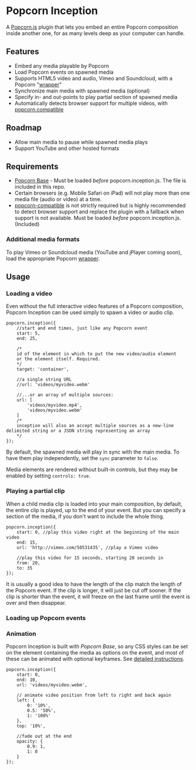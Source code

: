 # Popcorn Inception #

A [Popcorn.js](http://mozillapopcorn.org/) plugin that lets you embed an entire Popcorn composition inside another one, for as many levels deep as your computer can handle.

## Features ##

- Embed any media playable by Popcorn
- Load Popcorn events on spawned media
- Supports HTML5 video and audio, Vimeo and Soundcloud, with a Popcorn "[wrapper](https://github.com/mozilla/popcorn-js/tree/master/wrappers)"
- Synchronize main media with spawned media (optional)
- Specify in- and out-points to play partial section of spawned media
- Automatically detects browser support for multiple videos, with [popcorn.compatible](https://github.com/hapyak/popcorn.compatible)

## Roadmap ##
- Allow main media to pause while spawned media plays
- Support YouTube and other hosted formats

## Requirements ##

- [Popcorn Base](https://github.com/brianchirls/popcorn-base/) - Must be loaded *before* popcorn.inception.js. The file is included in this repo.
- Certain browsers (e.g. Mobile Safari on iPad) will not play more than one media file (audio or video) at a time.
- [popcorn-compatible](https://github.com/hapyak/popcorn.compatible) is not strictly required but is highly recommended to detect browser support and replace the plugin with a fallback when support is not available. Must be loaded *before* popcorn.inception.js. (Included)

### Additional media formats ###

To play Vimeo or Soundcloud media (YouTube and jPlayer coming soon), load the appropriate Popcorn [wrapper](https://github.com/mozilla/popcorn-js/tree/master/wrappers).

## Usage ##

### Loading a video ###

Even without the full interactive video features of a Popcorn composition, Popcorn Inception can be used simply to spawn a video or audio clip.

	popcorn.inception({
		//start and end times, just like any Popcorn event
		start: 5,
		end: 25,

		/*
		id of the element in which to put the new video/audio element
		or the element itself. Required.
		*/
		target: 'container',

		//a single string URL
		//url: 'videos/myvideo.webm'

		//...or an array of multiple sources:
		url: [
			'videos/myvideo.mp4',
			'videos/myvideo.webm'
		]
		/*
		inception will also an accept multiple sources as a new-line delimited string or a JSON string representing an array
		*/
	});

By default, the spawned media will play in sync with the main media. To have them play independently, set the `sync` parameter to `false`.

Media elements are rendered without built-in controls, but they may be enabled by setting `controls: true`.

### Playing a partial clip ###

When a child media clip is loaded into your main composition, by default, the entire clip is played, up to the end of your event.  But you can specify a section of the media, if you don't want to include the whole thing.

	popcorn.inception({
		start: 0, //play this video right at the beginning of the main video
		end: 15,
		url: 'http://vimeo.com/50531435', //play a Vimeo video

		//play this video for 15 seconds, starting 20 seconds in
		from: 20,
		to: 35
	});

It is usually a good idea to have the length of the clip match the length of the Popcorn event. If the clip is longer, it will just be cut off sooner. If the clip is shorter than the event, it will freeze on the last frame until the event is over and then disappear.

### Loading up Popcorn events ###

### Animation ###

Popcorn Inception is built with *Popcorn Base*, so any CSS styles can be set on the element containing the media as options on the event, and most of these can be animated with optional keyframes. See [detailed instructions](https://github.com/brianchirls/popcorn-base/#animate-param-options).

	popcorn.inception({
		start: 0,
		end: 10,
		url: 'videos/myvideo.webm',

		// animate video position from left to right and back again
		left: {
			0: '10%',
			0.5: '50%',
			1: '100%'
		},
		top: '10%',

		//fade out at the end
		opacity: {
			0.9: 1,
			1: 0
		}
	});
